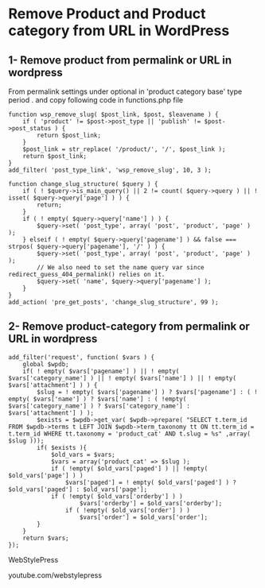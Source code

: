 # Remove Product and Product category from URL in WordPress

## 1- Remove product from permalink or URL in wordpress 

From permalink settings under optional in 'product category base' type period . and copy following code in functions.php file 

```
function wsp_remove_slug( $post_link, $post, $leavename ) {
    if ( 'product' != $post->post_type || 'publish' != $post->post_status ) {
        return $post_link;
    }
    $post_link = str_replace( '/product/', '/', $post_link );
    return $post_link;
}
add_filter( 'post_type_link', 'wsp_remove_slug', 10, 3 );

function change_slug_structure( $query ) {
    if ( ! $query->is_main_query() || 2 != count( $query->query ) || ! isset( $query->query['page'] ) ) {
        return;
    }
    if ( ! empty( $query->query['name'] ) ) {
        $query->set( 'post_type', array( 'post', 'product', 'page' ) );
    } elseif ( ! empty( $query->query['pagename'] ) && false === strpos( $query->query['pagename'], '/' ) ) {
        $query->set( 'post_type', array( 'post', 'product', 'page' ) );
        // We also need to set the name query var since redirect_guess_404_permalink() relies on it.
        $query->set( 'name', $query->query['pagename'] );
    }
}
add_action( 'pre_get_posts', 'change_slug_structure', 99 );
```

## 2- Remove product-category from permalink or URL in wordpress

```
add_filter('request', function( $vars ) {
	global $wpdb;
	if( ! empty( $vars['pagename'] ) || ! empty( $vars['category_name'] ) || ! empty( $vars['name'] ) || ! empty( $vars['attachment'] ) ) {
		$slug = ! empty( $vars['pagename'] ) ? $vars['pagename'] : ( ! empty( $vars['name'] ) ? $vars['name'] : ( !empty( $vars['category_name'] ) ? $vars['category_name'] : $vars['attachment'] ) );
		$exists = $wpdb->get_var( $wpdb->prepare( "SELECT t.term_id FROM $wpdb->terms t LEFT JOIN $wpdb->term_taxonomy tt ON tt.term_id = t.term_id WHERE tt.taxonomy = 'product_cat' AND t.slug = %s" ,array( $slug )));
		if( $exists ){
			$old_vars = $vars;
			$vars = array('product_cat' => $slug );
			if ( !empty( $old_vars['paged'] ) || !empty( $old_vars['page'] ) )
				$vars['paged'] = ! empty( $old_vars['paged'] ) ? $old_vars['paged'] : $old_vars['page'];
			if ( !empty( $old_vars['orderby'] ) )
	 	        	$vars['orderby'] = $old_vars['orderby'];
      			if ( !empty( $old_vars['order'] ) )
 			        $vars['order'] = $old_vars['order'];	
		}
	}
	return $vars;
});
```

WebStylePress

youtube.com/webstylepress
